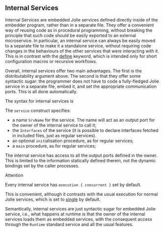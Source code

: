 ## Internal Services

Internal Services are embedded Jolie services defined directly inside of the embedder program, rather than in a separate file.
They offer a convenient way of reusing code as in procedural programming, without breaking the principle that such code should be
easily exported to an external microservice.
In particular, an internal service can always be easily moved to a separate file to make it a standalone service, without requiring code changes in the behaviours of the other services that were interacting with it.
This is in contrast with the [define](#!documentation/basics/define.html) keyword, which is intended only for short configuration macros or recursive workflows.

Overall, internal services offer two main advantages. The first is the distributability argument above. The second is that they offer some syntactic sugar: the programmer does not have to code a fully-fledged Jolie service in a separate file, embed it, and set the appropriate communication ports. This is all done automatically.

The syntax for internal services is

<div class="syntax" src="syntax_internal_services_1.ol"></div>

The `service` construct specifies:

- a name `SrvName` for the service. The name will act as an output port for the owner of the internal service to call it;
- the `Interfaces` of the service (it is possible to declare interfaces fetched in included files, just as regular services).
- an optional `init`ialisation procedure, as for regular services;
- a `main` procedure, as for regular services;

The internal service has access to all the output ports defined in the owner. This is limited to the information statically defined therein, not the dynamic bindings set by the caller processes.

<div class="panel panel-primary">
 	<div class="panel-heading">
  	<p class="panel-title">Attention</hp>
  </div>
  <div class="panel-body">
    <p>Every internal service has <code>execution { concurrent }</code> set by default. </p>
    <p>
    	This is convenient, although it contrasts with the usual execution for normal Jolie services, which is set to <a href="!documentation/basics/composing_statements.html#statement-execution-operators">single</a> by default.
    </p>
	</div>
</div>

Semantically, internal services are just syntactic sugar for embedded Jolie service, i.e., what happens at runtime is that the owner of the internal services loads them as embedded services, with the consequent access through the `Runtime` standard service and all the usual features.